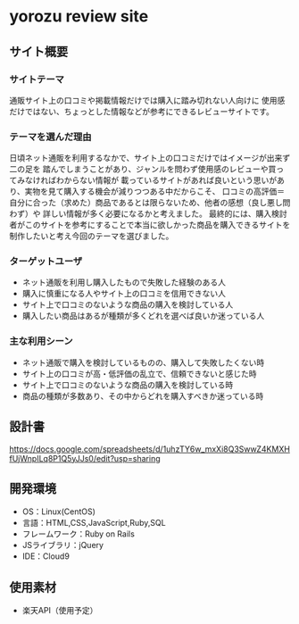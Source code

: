 
# yorozu review site

## サイト概要

### サイトテーマ
通販サイト上の口コミや掲載情報だけでは購入に踏み切れない人向けに
使用感だけではない、ちょっとした情報などが参考にできるレビューサイトです。


### テーマを選んだ理由
日頃ネット通販を利用するなかで、サイト上の口コミだけではイメージが出来ず二の足を
踏んでしまうことがあり、ジャンルを問わず使用感のレビューや買ってみなければわからない情報が
載っているサイトがあれば良いという思いがあり、実物を見て購入する機会が減りつつある中だからこそ、
口コミの高評価＝自分に合った（求めた）商品であるとは限らないため、他者の感想（良し悪し問わず）や
詳しい情報が多く必要になるかと考えました。
最終的には、購入検討者がこのサイトを参考にすることで本当に欲しかった商品を購入できるサイトを
制作したいと考え今回のテーマを選びました。


### ターゲットユーザ
- ネット通販を利用し購入したもので失敗した経験のある人
- 購入に慎重になる人やサイト上の口コミを信用できない人
- サイト上で口コミのないような商品の購入を検討している人
- 購入したい商品はあるが種類が多くどれを選べば良いか迷っている人


### 主な利用シーン
- ネット通販で購入を検討しているものの、購入して失敗したくない時
- サイト上の口コミが高・低評価の乱立で、信頼できないと感じた時
- サイト上で口コミのないような商品の購入を検討している時
- 商品の種類が多数あり、その中からどれを購入すべきか迷っている時

## 設計書

https://docs.google.com/spreadsheets/d/1uhzTY6w_mxXi8Q3SwwZ4KMXHfUjWnpILq8P1Q5yJJs0/edit?usp=sharing




## 開発環境
- OS：Linux(CentOS)
- 言語：HTML,CSS,JavaScript,Ruby,SQL
- フレームワーク：Ruby on Rails
- JSライブラリ：jQuery
- IDE：Cloud9

## 使用素材
- 楽天API（使用予定）